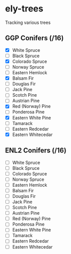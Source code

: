 # ely-trees

Tracking various trees

## GGP Conifers (/16)

- [x] White Spruce
- [ ] Black Spruce
- [x] Colorado Spruce
- [ ] Norway Spruce
- [ ] Eastern Hemlock
- [x] Balsam Fir
- [ ] Douglas Fir
- [ ] Jack Pine
- [ ] Scotch Pine
- [ ] Austrian Pine
- [x] Red (Norway) Pine
- [ ] Ponderosa Pine
- [x] Eastern White Pine
- [ ] Tamarack
- [ ] Eastern Redcedar
- [x] Eastern Whitecedar

## ENL2 Conifers  (/16)

- [ ] White Spruce
- [ ] Black Spruce
- [ ] Colorado Spruce
- [ ] Norway Spruce
- [ ] Eastern Hemlock
- [ ] Balsam Fir
- [ ] Douglas Fir
- [ ] Jack Pine
- [ ] Scotch Pine
- [ ] Austrian Pine
- [ ] Red (Norway) Pine
- [ ] Ponderosa Pine
- [ ] Eastern White Pine
- [ ] Tamarack
- [ ] Eastern Redcedar
- [ ] Eastern Whitecedar
